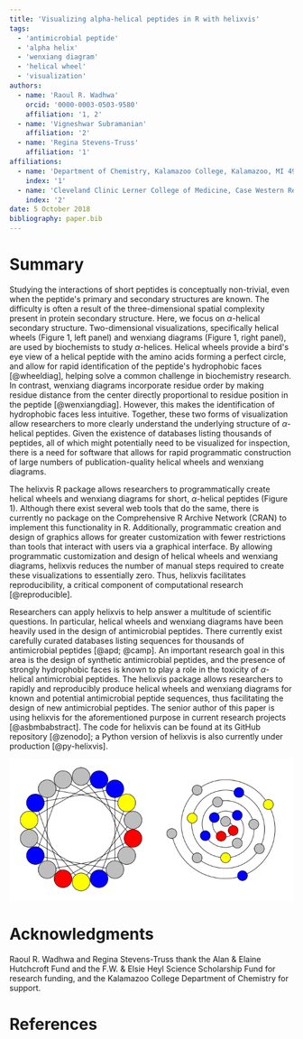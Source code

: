 ```yaml
---
title: 'Visualizing alpha-helical peptides in R with helixvis'
tags:
  - 'antimicrobial peptide'
  - 'alpha helix'
  - 'wenxiang diagram'
  - 'helical wheel'
  - 'visualization'
authors:
  - name: 'Raoul R. Wadhwa'
    orcid: '0000-0003-0503-9580'
    affiliation: '1, 2'
  - name: 'Vigneshwar Subramanian'
    affiliation: '2'
  - name: 'Regina Stevens-Truss'
    affiliation: '1'
affiliations:
  - name: 'Department of Chemistry, Kalamazoo College, Kalamazoo, MI 49006, USA'
    index: '1'
  - name: 'Cleveland Clinic Lerner College of Medicine, Case Western Reserve University, Cleveland, OH 44195, USA'
    index: '2'
date: 5 October 2018
bibliography: paper.bib
---
```


# Summary

Studying the interactions of short peptides is conceptually non-trivial, even when the peptide's primary and secondary structures are known.
The difficulty is often a result of the three-dimensional spatial complexity present in protein secondary structure.
Here, we focus on $\alpha$-helical secondary structure.
Two-dimensional visualizations, specifically helical wheels (Figure 1, left panel) and wenxiang diagrams (Figure 1, right panel), are used by biochemists to study $\alpha$-helices.
Helical wheels provide a bird's eye view of a helical peptide with the amino acids forming a perfect circle, and allow for rapid identification of the peptide's hydrophobic faces [@wheeldiag], helping solve a common challenge in biochemistry research.
In contrast, wenxiang diagrams incorporate residue order by making residue distance from the center directly proportional to residue position in the peptide [@wenxiangdiag].
However, this makes the identification of hydrophobic faces less intuitive.
Together, these two forms of visualization allow researchers to more clearly understand the underlying structure of $\alpha$-helical peptides.
Given the existence of databases listing thousands of peptides, all of which might potentially need to be visualized for inspection, there is a need for software that allows for rapid programmatic construction of large numbers of publication-quality helical wheels and wenxiang diagrams.

The helixvis R package allows researchers to programmatically create helical wheels and wenxiang diagrams for short, $\alpha$-helical peptides (Figure 1).
Although there exist several web tools that do the same, there is currently no package on the Comprehensive R Archive Network (CRAN) to implement this functionality in R.
Additionally, programmatic creation and design of graphics allows for greater customization with fewer restrictions than tools that interact with users via a graphical interface.
By allowing programmatic customization and design of helical wheels and wenxiang diagrams, helixvis reduces the number of manual steps required to create these visualizations to essentially zero.
Thus, helixvis facilitates reproducibility, a critical component of computational research [@reproducible].

Researchers can apply helixvis to help answer a multitude of scientific questions.
In particular, helical wheels and wenxiang diagrams have been heavily used in the design of antimicrobial peptides.
There currently exist carefully curated databases listing sequences for thousands of antimicrobial peptides [@apd; @camp].
An important research goal in this area is the design of synthetic antimicrobial peptides, and the presence of strongly hydrophobic faces is known to play a role in the toxicity of $\alpha$-helical antimicrobial peptides.
The helixvis package allows researchers to rapidly and reproducibly produce helical wheels and wenxiang diagrams for known and potential antimicrobial peptide sequences, thus facilitating the design of new antimicrobial peptides.
The senior author of this paper is using helixvis for the aforementioned purpose in current research projects [@asbmbabstract].
The code for helixvis can be found at its GitHub repository [@zenodo]; a Python version of helixvis is also currently under production [@py-helixvis].

![**Two-dimensional visualizations of an alpha-helical oligopeptide.** Left: helical wheel, particularly useful for identifying hydrophobic faces formed by secondary structure. Right: wenxiang diagram, visually incorporates amino acid order lost in helical wheels at the cost of a less intuitive visualization.](helices.png)

# Acknowledgments

Raoul R. Wadhwa and Regina Stevens-Truss thank the Alan & Elaine Hutchcroft Fund and the F.W. & Elsie Heyl Science Scholarship Fund for research funding, and the Kalamazoo College Department of Chemistry for support.

# References
